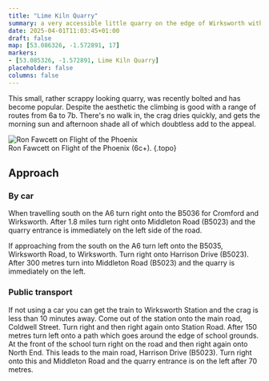 ```yaml
---
title: "Lime Kiln Quarry"
summary: a very accessible little quarry on the edge of Wirksworth with routes from 6a to 7b.
date: 2025-04-01T11:03:45+01:00
draft: false
map: [53.086326, -1.572891, 17]
markers:
- [53.085326, -1.572891, Lime Kiln Quarry]
placeholder: false
columns: false
---
```



This small, rather scrappy looking quarry, was recently bolted and has become popular. Despite the aesthetic the climbing is good with a range of routes from 6a to 7b. There's no walk in, the crag dries quickly, and gets the morning sun and afternoon shade all of which doubtless add to the appeal.

![Ron Fawcett on Flight of the Phoenix](/img/peak/matlock/lime-kiln-quarry-flight-of-the-phoenix.jpg)  
Ron Fawcett on Flight of the Phoenix (6c+).
{.topo}

## Approach

### By car

When travelling south on the A6 turn right onto the B5036 for Cromford and Wirksworth. After 1.8 miles turn right onto Middleton Road (B5023) and the quarry entrance is immediately on the left side of the road.

If approaching from the south on the A6 turn left onto the B5035, Wirksworth Road, to Wirksworth. Turn right onto Harrison Drive (B5023). After 300 metres turn into Middleton Road (B5023) and the quarry is immediately on the left.

### Public transport

If not using a car you can get the train to Wirksworth Station and the crag is less than 10 minutes away. Come out of the station onto the main road, Coldwell Street. Turn right and then right again onto Station Road. After 150 metres turn left onto a path which goes around the edge of school grounds. At the front of the school turn right on the road and then right again onto North End. This leads to the main road, Harrison Drive (B5023). Turn right onto this and Middleton Road and the quarry entrance is on the left after 70 metres.


